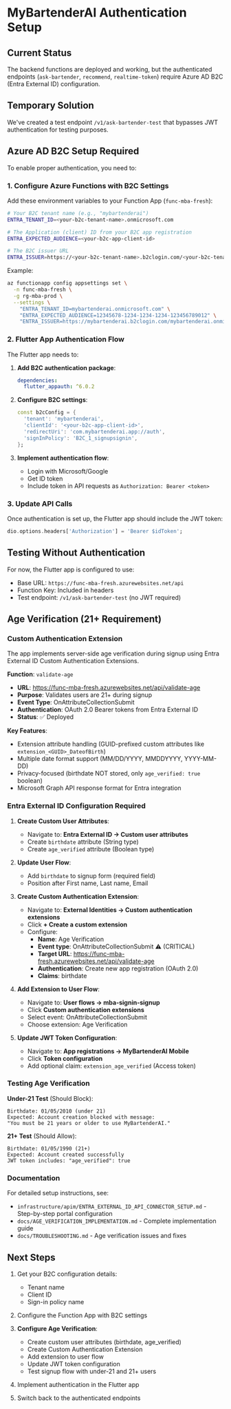 # MyBartenderAI Authentication Setup

## Current Status

The backend functions are deployed and working, but the authenticated endpoints (`ask-bartender`, `recommend`, `realtime-token`) require Azure AD B2C (Entra External ID) configuration.

## Temporary Solution

We've created a test endpoint `/v1/ask-bartender-test` that bypasses JWT authentication for testing purposes.

## Azure AD B2C Setup Required

To enable proper authentication, you need to:

### 1. Configure Azure Functions with B2C Settings

Add these environment variables to your Function App (`func-mba-fresh`):

```bash
# Your B2C tenant name (e.g., "mybartenderai")
ENTRA_TENANT_ID=<your-b2c-tenant-name>.onmicrosoft.com

# The Application (client) ID from your B2C app registration
ENTRA_EXPECTED_AUDIENCE=<your-b2c-app-client-id>

# The B2C issuer URL
ENTRA_ISSUER=https://<your-b2c-tenant-name>.b2clogin.com/<your-b2c-tenant-name>.onmicrosoft.com/<your-sign-in-policy>/v2.0
```

Example:
```bash
az functionapp config appsettings set \
  -n func-mba-fresh \
  -g rg-mba-prod \
  --settings \
    "ENTRA_TENANT_ID=mybartenderai.onmicrosoft.com" \
    "ENTRA_EXPECTED_AUDIENCE=12345678-1234-1234-1234-123456789012" \
    "ENTRA_ISSUER=https://mybartenderai.b2clogin.com/mybartenderai.onmicrosoft.com/B2C_1_signupsignin/v2.0"
```

### 2. Flutter App Authentication Flow

The Flutter app needs to:

1. **Add B2C authentication package**:
   ```yaml
   dependencies:
     flutter_appauth: ^6.0.2
   ```

2. **Configure B2C settings**:
   ```dart
   const b2cConfig = {
     'tenant': 'mybartenderai',
     'clientId': '<your-b2c-app-client-id>',
     'redirectUri': 'com.mybartenderai.app://auth',
     'signInPolicy': 'B2C_1_signupsignin',
   };
   ```

3. **Implement authentication flow**:
   - Login with Microsoft/Google
   - Get ID token
   - Include token in API requests as `Authorization: Bearer <token>`

### 3. Update API Calls

Once authentication is set up, the Flutter app should include the JWT token:

```dart
dio.options.headers['Authorization'] = 'Bearer $idToken';
```

## Testing Without Authentication

For now, the Flutter app is configured to use:
- Base URL: `https://func-mba-fresh.azurewebsites.net/api`
- Function Key: Included in headers
- Test endpoint: `/v1/ask-bartender-test` (no JWT required)

## Age Verification (21+ Requirement)

### Custom Authentication Extension

The app implements server-side age verification during signup using Entra External ID Custom Authentication Extensions.

**Function**: `validate-age`
- **URL**: https://func-mba-fresh.azurewebsites.net/api/validate-age
- **Purpose**: Validates users are 21+ during signup
- **Event Type**: OnAttributeCollectionSubmit
- **Authentication**: OAuth 2.0 Bearer tokens from Entra External ID
- **Status**: ✅ Deployed

**Key Features**:
- Extension attribute handling (GUID-prefixed custom attributes like `extension_<GUID>_DateofBirth`)
- Multiple date format support (MM/DD/YYYY, MMDDYYYY, YYYY-MM-DD)
- Privacy-focused (birthdate NOT stored, only `age_verified: true` boolean)
- Microsoft Graph API response format for Entra integration

### Entra External ID Configuration Required

1. **Create Custom User Attributes**:
   - Navigate to: **Entra External ID → Custom user attributes**
   - Create `birthdate` attribute (String type)
   - Create `age_verified` attribute (Boolean type)

2. **Update User Flow**:
   - Add `birthdate` to signup form (required field)
   - Position after First name, Last name, Email

3. **Create Custom Authentication Extension**:
   - Navigate to: **External Identities → Custom authentication extensions**
   - Click **+ Create a custom extension**
   - Configure:
     - **Name**: Age Verification
     - **Event type**: OnAttributeCollectionSubmit ⚠️ (CRITICAL)
     - **Target URL**: https://func-mba-fresh.azurewebsites.net/api/validate-age
     - **Authentication**: Create new app registration (OAuth 2.0)
     - **Claims**: birthdate

4. **Add Extension to User Flow**:
   - Navigate to: **User flows → mba-signin-signup**
   - Click **Custom authentication extensions**
   - Select event: OnAttributeCollectionSubmit
   - Choose extension: Age Verification

5. **Update JWT Token Configuration**:
   - Navigate to: **App registrations → MyBartenderAI Mobile**
   - Click **Token configuration**
   - Add optional claim: `extension_age_verified` (Access token)

### Testing Age Verification

**Under-21 Test** (Should Block):
```
Birthdate: 01/05/2010 (under 21)
Expected: Account creation blocked with message:
"You must be 21 years or older to use MyBartenderAI."
```

**21+ Test** (Should Allow):
```
Birthdate: 01/05/1990 (21+)
Expected: Account created successfully
JWT token includes: "age_verified": true
```

### Documentation

For detailed setup instructions, see:
- `infrastructure/apim/ENTRA_EXTERNAL_ID_API_CONNECTOR_SETUP.md` - Step-by-step portal configuration
- `docs/AGE_VERIFICATION_IMPLEMENTATION.md` - Complete implementation guide
- `docs/TROUBLESHOOTING.md` - Age verification issues and fixes

## Next Steps

1. Get your B2C configuration details:
   - Tenant name
   - Client ID
   - Sign-in policy name

2. Configure the Function App with B2C settings

3. **Configure Age Verification**:
   - Create custom user attributes (birthdate, age_verified)
   - Create Custom Authentication Extension
   - Add extension to user flow
   - Update JWT token configuration
   - Test signup flow with under-21 and 21+ users

4. Implement authentication in the Flutter app

5. Switch back to the authenticated endpoints
